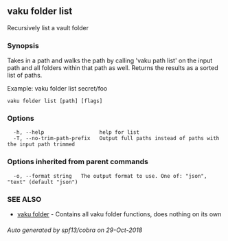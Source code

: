 ## vaku folder list

Recursively list a vault folder

### Synopsis

Takes in a path and walks the path by calling 'vaku path list' on the input path and all
folders within that path as well. Returns the results as a sorted list of paths.

Example:
  vaku folder list secret/foo

```
vaku folder list [path] [flags]
```

### Options

```
  -h, --help                  help for list
  -T, --no-trim-path-prefix   Output full paths instead of paths with the input path trimmed
```

### Options inherited from parent commands

```
  -o, --format string   The output format to use. One of: "json", "text" (default "json")
```

### SEE ALSO

* [vaku folder](vaku_folder.md)	 - Contains all vaku folder functions, does nothing on its own

###### Auto generated by spf13/cobra on 29-Oct-2018
